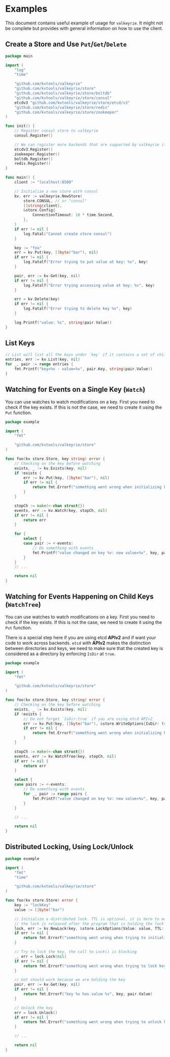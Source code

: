 # Examples

This document contains useful example of usage for `valkeyrie`.
It might not be complete but provides with general information on how to use the client.

## Create a Store and Use `Put`/`Get`/`Delete`

```go
package main

import (
	"log"
	"time"

	"github.com/kvtools/valkeyrie"
	"github.com/kvtools/valkeyrie/store"
	"github.com/kvtools/valkeyrie/store/boltdb"
	"github.com/kvtools/valkeyrie/store/consul"
	etcdv3 "github.com/kvtools/valkeyrie/store/etcd/v3"
	"github.com/kvtools/valkeyrie/store/redis"
	"github.com/kvtools/valkeyrie/store/zookeeper"
)

func init() {
	// Register consul store to valkeyrie
	consul.Register()

	// We can register more backends that are supported by valkeyrie if we plan to use these
	etcdv3.Register()
	zookeeper.Register()
	boltdb.Register()
	redis.Register()
}

func main() {
	client := "localhost:8500"

	// Initialize a new store with consul
	kv, err := valkeyrie.NewStore(
		store.CONSUL, // or "consul"
		[]string{client},
		&store.Config{
			ConnectionTimeout: 10 * time.Second,
		},
	)
	if err != nil {
		log.Fatal("Cannot create store consul")
	}

	key := "foo"
	err = kv.Put(key, []byte("bar"), nil)
	if err != nil {
		log.Fatalf("Error trying to put value at key: %v", key)
	}

	pair, err := kv.Get(key, nil)
	if err != nil {
		log.Fatalf("Error trying accessing value at key: %v", key)
	}

	err = kv.Delete(key)
	if err != nil {
		log.Fatalf("Error trying to delete key %v", key)
	}

	log.Printf("value: %s", string(pair.Value))
}
```

## List Keys

```go
// List will list all the keys under `key` if it contains a set of child keys/values
entries, err := kv.List(key, nil)
for _, pair := range entries {
    fmt.Printf("key=%v - value=%v", pair.Key, string(pair.Value))
}

```

## Watching for Events on a Single Key (`Watch`)

You can use watches to watch modifications on a key.
First you need to check if the key exists.
If this is not the case, we need to create it using the `Put` function.

```go
package example

import (
	"fmt"

	"github.com/kvtools/valkeyrie/store"
)

func foo(kv store.Store, key string) error {
	// Checking on the key before watching
	exists, _ := kv.Exists(key, nil)
	if !exists {
		err := kv.Put(key, []byte("bar"), nil)
		if err != nil {
			return fmt.Errorf("something went wrong when initializing key %v", key)
		}
	}

	stopCh := make(<-chan struct{})
	events, err := kv.Watch(key, stopCh, nil)
	if err != nil {
		return err
	}

	for {
		select {
		case pair := <-events:
			// Do something with events
			fmt.Printf("value changed on key %v: new value=%v", key, pair.Value)
		}
	}
	// ...

	return nil
}
```

## Watching for Events Happening on Child Keys (`WatchTree`)

You can use watches to watch modifications on a key.
First you need to check if the key exists.
If this is not the case, we need to create it using the `Put` function.

There is a special step here if you are using etcd **APIv2** and if want your code to work across backends.
`etcd` with **APIv2** makes the distinction between directories and keys,
we need to make sure that the created key is considered as a directory by enforcing `IsDir` at `true`.

```go
package example

import (
	"fmt"

	"github.com/kvtools/valkeyrie/store"
)

func foo(kv store.Store, key string) error {
	// Checking on the key before watching
	exists, _ := kv.Exists(key, nil)
	if !exists {
		// Do not forget `IsDir:true` if you are using etcd APIv2
		err := kv.Put(key, []byte("bar"), &store.WriteOptions{IsDir: true})
		if err != nil {
			return fmt.Errorf("something went wrong when initializing key %v", key)
		}
	}

	stopCh := make(<-chan struct{})
	events, err := kv.WatchTree(key, stopCh, nil)
	if err != nil {
		return err
	}

	select {
	case pairs := <-events:
		// Do something with events
		for _, pair := range pairs {
			fmt.Printf("value changed on key %v: new value=%v", key, pair.Value)
		}
	}

	// ...

	return nil
}
```

## Distributed Locking, Using Lock/Unlock

```go
package example

import (
	"fmt"
	"time"

	"github.com/kvtools/valkeyrie/store"
)

func foo(kv store.Store) error {
	key := "lockKey"
	value := []byte("bar")

	// Initialize a distributed lock. TTL is optional, it is here to make sure that
	// the lock is released after the program that is holding the lock ends or crashes
	lock, err := kv.NewLock(key, &store.LockOptions{Value: value, TTL: 2 * time.Second})
	if err != nil {
		return fmt.Errorf("something went wrong when trying to initialize the Lock")
	}

	// Try to lock the key, the call to Lock() is blocking
	_, err = lock.Lock(nil)
	if err != nil {
		return fmt.Errorf("something went wrong when trying to lock key %v", key)
	}

	// Get should work because we are holding the key
	pair, err := kv.Get(key, nil)
	if err != nil {
		return fmt.Errorf("key %v has value %v", key, pair.Value)
	}

	// Unlock the key
	err = lock.Unlock()
	if err != nil {
		return fmt.Errorf("something went wrong when trying to unlock key %v", key)
	}

	// ...

	return nil
}
```
